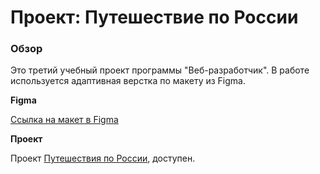 # Проект: Путешествие по России

### Обзор
Это третий учебный проект программы "Веб-разработчик". В работе используется адаптивная верстка по макету из Figma. 

**Figma**

[Ссылка на макет в Figma](https://www.figma.com/file/5S2WSbEFL6awjVWJ0NWL8Q/Sprint-3_-Russia-_-desktop-mobile?node-id=28503%3A0)

**Проект**

Проект [Путешествия по России](https://natashlykova.github.io/russian-travel/index.html), доступен.
